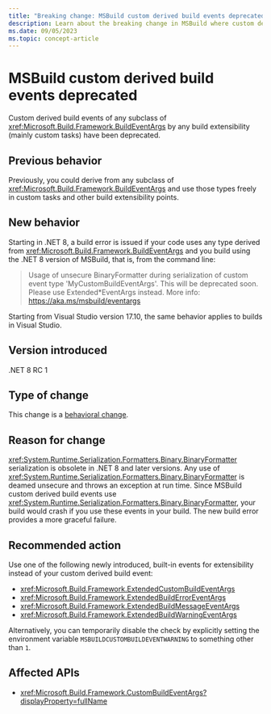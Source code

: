 ```yaml
---
title: "Breaking change: MSBuild custom derived build events deprecated"
description: Learn about the breaking change in MSBuild where custom derived build events have been deprecated.
ms.date: 09/05/2023
ms.topic: concept-article
---
```

# MSBuild custom derived build events deprecated

Custom derived build events of any subclass of <xref:Microsoft.Build.Framework.BuildEventArgs> by any build extensibility (mainly custom tasks) have been deprecated.

## Previous behavior

Previously, you could derive from any subclass of <xref:Microsoft.Build.Framework.BuildEventArgs> and use those types freely in custom tasks and other build extensibility points.

## New behavior

Starting in .NET 8, a build error is issued if your code uses any type derived from <xref:Microsoft.Build.Framework.BuildEventArgs> and you build using the .NET 8 version of MSBuild, that is, from the command line:

> Usage of unsecure BinaryFormatter during serialization of custom event type 'MyCustomBuildEventArgs'. This will be deprecated soon. Please use Extended*EventArgs instead. More info: <https://aka.ms/msbuild/eventargs>

Starting from Visual Studio version 17.10, the same behavior applies to builds in Visual Studio.

## Version introduced

.NET 8 RC 1

## Type of change

This change is a [behavioral change](../../categories.md#behavioral-change).

## Reason for change

<xref:System.Runtime.Serialization.Formatters.Binary.BinaryFormatter> serialization is obsolete in .NET 8 and later versions. Any use of <xref:System.Runtime.Serialization.Formatters.Binary.BinaryFormatter> is deamed unsecure and throws an exception at run time. Since MSBuild custom derived build events use <xref:System.Runtime.Serialization.Formatters.Binary.BinaryFormatter>, your build would crash if you use these events in your build. The new build error provides a more graceful failure.

## Recommended action

Use one of the following newly introduced, built-in events for extensibility instead of your custom derived build event:

- <xref:Microsoft.Build.Framework.ExtendedCustomBuildEventArgs>
- <xref:Microsoft.Build.Framework.ExtendedBuildErrorEventArgs>
- <xref:Microsoft.Build.Framework.ExtendedBuildMessageEventArgs>
- <xref:Microsoft.Build.Framework.ExtendedBuildWarningEventArgs>

Alternatively, you can temporarily disable the check by explicitly setting the environment variable `MSBUILDCUSTOMBUILDEVENTWARNING` to something other than `1`.

## Affected APIs

- <xref:Microsoft.Build.Framework.CustomBuildEventArgs?displayProperty=fullName>
